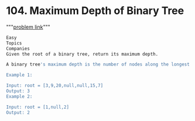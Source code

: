 # 104. Maximum Depth of Binary Tree

"""[problem link](https://leetcode.com/problems/maximum-depth-of-binary-tree/description/?envType=study-plan-v2&envId=top-interview-150)"""

```bash
Easy
Topics
Companies
Given the root of a binary tree, return its maximum depth.

A binary tree's maximum depth is the number of nodes along the longest path from the root node down to the farthest leaf node.

Example 1:

Input: root = [3,9,20,null,null,15,7]
Output: 3
Example 2:

Input: root = [1,null,2]
Output: 2
```
